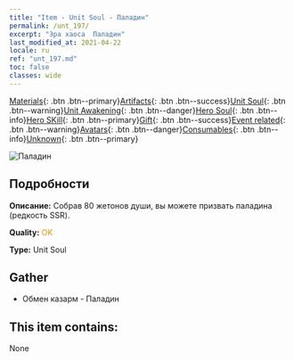 ```yaml
---
title: "Item - Unit Soul - Паладин"
permalink: /unt_197/
excerpt: "Эра хаоса  Паладин"
last_modified_at: 2021-04-22
locale: ru
ref: "unt_197.md"
toc: false
classes: wide
---
```

 [Materials](/ItemsRU/){: .btn .btn--primary}[Artifacts](/ItemsRU/Artifacts/){: .btn .btn--success}[Unit Soul](/ItemsRU/UnitSoul/){: .btn .btn--warning}[Unit Awakening](/ItemsRU/UnitAwakening/){: .btn .btn--danger}[Hero Soul](/ItemsRU/HeroSoul/){: .btn .btn--info}[Hero SKill](/ItemsRU/HeroSkill/){: .btn .btn--primary}[Gift](/ItemsRU/Gift/){: .btn .btn--success}[Event related](/ItemsRU/Events/){: .btn .btn--warning}[Avatars](/ItemsRU/Avatars/){: .btn .btn--danger}[Consumables](/ItemsRU/Consumables/){: .btn .btn--info}[Unknown](/ItemsRU/Unknown/){: .btn .btn--primary}

 ![Паладин](/images/u/ti_shengqishi.jpg)

## Подробности
 **Описание:** Собрав 80 жетонов души, вы можете призвать паладина (редкость SSR).

 **Quality:** <span style="color: #FF8C00">OK</span>

 **Type:** Unit Soul

## Gather

*    Обмен казарм - Паладин 

## This item contains:

  None

